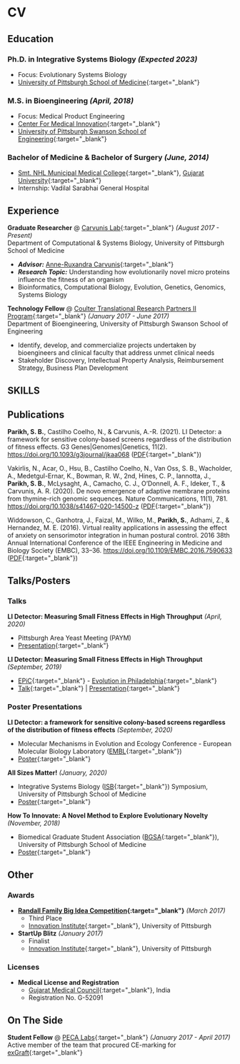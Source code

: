 # CV

## Education
### Ph.D. in Integrative Systems Biology _(Expected 2023)_ <br>
- Focus: Evolutionary Systems Biology
- [University of Pittsburgh School of Medicine](https://somgrad.pitt.edu){:target="_blank"}
### M.S. in Bioengineering _(April, 2018)_ <br>
- Focus: Medical Product Engineering
- [Center For Medical Innovation](https://www.engineering.pitt.edu/cmi/){:target="_blank"}
- [University of Pittsburgh Swanson School of Engineering](https://www.engineering.pitt.edu){:target="_blank"}

### Bachelor of Medicine & Bachelor of Surgery _(June, 2014)_ <br>
- [Smt. NHL Municipal Medical College](http://www.amcmet.org){:target="_blank"}, [Gujarat University](https://www.gujaratuniversity.ac.in){:target="_blank"}
- Internship: Vadilal Sarabhai General Hospital

## Experience
**Graduate Researcher** @ [Carvunis Lab](https://www.csb.pitt.edu/faculty/carvunis/){:target="_blank"} _(August 2017 - Present)_<br>
Department of Computational & Systems Biology, University of Pittsburgh School of Medicine
- **_Advisor:_** [Anne-Ruxandra Carvunis](https://www.isb.pitt.edu/people/faculty/anne-ruxandra-carvunis-phd){:target="_blank"}
- **_Research Topic:_** Understanding how evolutionarily novel micro proteins influence the fitness of an organism
- Bioinformatics, Computational Biology, Evolution, Genetics, Genomics, Systems Biology

**Technology Fellow** @ [Coulter Translational Research Partners II Program](https://www.engineering.pitt.edu/coulter/){:target="_blank"} _(January 2017 - June 2017)_<br>
Department of Bioengineering, University of Pittsburgh Swanson School of Engineering
- Identify, develop, and commercialize projects undertaken by bioengineers and clinical faculty that address unmet clinical needs
- Stakeholder Discovery, Intellectual Property Analysis, Reimbursement Strategy, Business Plan Development

## SKILLS



## Publications
**Parikh, S. B.**, Castilho Coelho, N., & Carvunis, A.-R. (2021). LI Detector: a framework for sensitive colony-based screens regardless of the distribution of fitness effects. G3 Genes&#124;Genomes&#124;Genetics, 11(2). https://doi.org/10.1093/g3journal/jkaa068 ([PDF](https://sauriiiin.github.io/files/papers/Parikh2021.pdf){:target="_blank"}) <br>

Vakirlis, N., Acar, O., Hsu, B., Castilho Coelho, N., Van Oss, S. B., Wacholder, A., Medetgul-Ernar, K., Bowman, R. W., 2nd, Hines, C. P., Iannotta, J., **Parikh, S. B.**, McLysaght, A., Camacho, C. J., O’Donnell, A. F., Ideker, T., & Carvunis, A. R. (2020). De novo emergence of adaptive membrane proteins from thymine-rich genomic sequences. Nature Communications, 11(1), 781. https://doi.org/10.1038/s41467-020-14500-z ([PDF](https://sauriiiin.github.io/files/papers/Vakirlis2020.pdf){:target="_blank"}) <br>

Widdowson, C., Ganhotra, J., Faizal, M., Wilko, M., **Parikh, S.**, Adhami, Z., & Hernandez, M. E. (2016). Virtual reality applications in assessing the effect of anxiety on sensorimotor integration in human postural control. 2016 38th Annual International Conference of the IEEE Engineering in Medicine and Biology Society (EMBC), 33–36. https://doi.org/10.1109/EMBC.2016.7590633 ([PDF](https://sauriiiin.github.io/files/papers/Widdowson2016.pdf){:target="_blank"}) <br>

## Talks/Posters
### Talks
**LI Detector: Measuring Small Fitness Effects in High Throughput** _(April, 2020)_ <br>
- Pittsburgh Area Yeast Meeting (PAYM)
- [Presentation](https://sauriiiin.github.io/files/presentations/paym.pdf){:target="_blank"}

**LI Detector: Measuring Small Fitness Effects in High Throughput** _(September, 2019)_ <br>
- [EPiC](https://philadelphiaevolut.wixsite.com/epic){:target="_blank"} - [Evolution in Philadelphia](https://philadelphiaevolut.wixsite.com/phillyevolution){:target="_blank"}
- [Talk](https://youtu.be/JUYhxYGW52E){:target="_blank"} &#124; [Presentation](https://sauriiiin.github.io/files/presentations/epic.pdf){:target="_blank"}

### Poster Presentations
**LI Detector: a framework for sensitive colony-based screens regardless of the distribution of fitness effects** _(September, 2020)_
- Molecular Mechanisms in Evolution and Ecology Conference - European Molecular Biology Laboratory ([EMBL](https://www.embl.org){:target="_blank"})
- [Poster](https://sauriiiin.github.io/files/posters/embl.pdf){:target="_blank"}

**All Sizes Matter!** _(January, 2020)_
- Integrative Systems Biology ([ISB](https://www.isb.pitt.edu){:target="_blank"}) Symposium, University of Pittsburgh School of Medicine
- [Poster](https://sauriiiin.github.io/files/posters/isbsymposium.pdf){:target="_blank"}

**How To Innovate: A Novel Method to Explore Evolutionary Novelty** _(November, 2018)_
- Biomedical Graduate Student Association ([BGSA](https://bgsa-pitt.squarespace.com){:target="_blank"}), University of Pittsburgh School of Medicine
- [Poster](https://sauriiiin.github.io/files/posters/bgsa.pdf){:target="_blank"}

## Other
### Awards
- **[Randall Family Big Idea Competition](https://www.bigidea.pitt.edu/programs/randall-family-big-idea-competition/){:target="_blank"}** _(March 2017)_
	- Third Place
	- [Innovation Institute](https://www.innovation.pitt.edu){:target="_blank"}, University of Pittsburgh
- **StartUp Blitz** _(January 2017)_
	- Finalist
	- [Innovation Institute](https://www.innovation.pitt.edu){:target="_blank"}, University of Pittsburgh

### Licenses
- **Medical License and Registration**
	- [Gujarat Medical Council](http://www.gmcgujarat.org){:target="_blank"}, India
	- Registration No. G-52091

## On The Side
**Student Fellow** @ [PECA Labs](http://www.pecalabs.com){:target="_blank"} _(January 2017 - April 2017)_ <br>
Active member of the team that procured CE-marking for [exGraft](http://www.pecalabs.com/devices.html){:target="_blank"}
